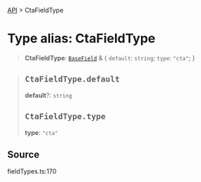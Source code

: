 [API](../index.md) > CtaFieldType

# Type alias: CtaFieldType

> **CtaFieldType**: [`BaseField`](type-alias.BaseField.md) & \{
  `default`: `string`;
  `type`: `"cta"`;
 }

> ## `CtaFieldType.default`
>
> **default**?: `string`
>
> ## `CtaFieldType.type`
>
> **type**: `"cta"`
>
>

## Source

fieldTypes.ts:170
